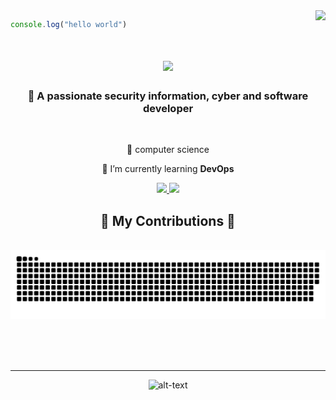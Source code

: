<img align="right" src="https://visitor-badge.laobi.icu/badge?page_id=CodesParadox.CodessParadox" />



```javascript
console.log("hello world")
```
<h1 align="center">
    <img src="https://readme-typing-svg.herokuapp.com/?font=Righteous&size=35&center=true&vCenter=true&width=500&height=70&duration=4000&lines=Hi+There!+👋;+I'm+Gal+Braymok!;" />
</h1>

<h3 align="center">👀 A passionate security information, cyber and software developer</h3>

<br/>

<div align="center">
 
 🔭  computer science 
 
 🌱 I’m currently learning **DevOps**

</div>

<div align="center"> 
  <a href="mailto:galbraymok@gmail.com">
    <img src="https://img.shields.io/badge/Gmail-333333?style=for-the-badge&logo=gmail&logoColor=red" />
  </a>
  <a href="https://linkedin.com/in/gal-braymok-exe" target="_blank">
    <img src="https://img.shields.io/badge/LinkedIn-0077B5?style=for-the-badge&logo=linkedin&logoColor=white" target="_blank" />
  </a>

</div>


<div align="center">
  <h2>🐍 My Contributions 🐍</h2>
  <br>
  <img alt="snake eating my contributions" src="https://raw.githubusercontent.com/CodesParadox/CodesParadox/output/github-contribution-grid-snake.svg" />
  
  <br/><br/><br/>
</div>

<hr/>


<div align="center"> 
  
![alt-text](https://user-images.githubusercontent.com/69432977/208690435-960c33f1-9ebb-47dc-bdaa-585b90779196.gif)
</div>



<!---
CodesParadox/CodesParadox is a ✨ special ✨ repository because its `README.md` (this file) appears on your GitHub profile.
You can click the Preview link to take a look at your changes.
--->
